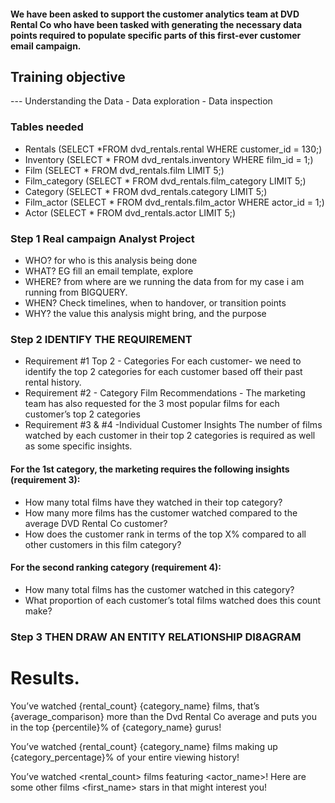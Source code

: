 #### We have been asked to support the customer analytics team at DVD Rental Co who have been tasked with generating the necessary data points required to populate specific parts of this first-ever customer email campaign.

## Training objective
--- Understanding the Data - Data exploration - Data inspection
### Tables needed
- Rentals (SELECT *FROM dvd_rentals.rental WHERE customer_id = 130;)
- Inventory (SELECT * FROM dvd_rentals.inventory WHERE film_id = 1;)
- Film (SELECT * FROM dvd_rentals.film LIMIT 5;)
- Film_category (SELECT * FROM dvd_rentals.film_category LIMIT 5;)
- Category (SELECT * FROM dvd_rentals.category LIMIT 5;)
- Film_actor (SELECT * FROM dvd_rentals.film_actor WHERE actor_id = 1;)
- Actor (SELECT * FROM dvd_rentals.actor LIMIT 5;)

### Step 1 Real campaign Analyst Project
- WHO?  for who is this analysis being done
- WHAT? EG fill an email template, explore
- WHERE? from where are we running the data from for my case i am running from BIGQUERY.
- WHEN? Check timelines, when to handover, or transition points
- WHY? the value this analysis might bring, and the purpose

### Step 2 IDENTIFY THE REQUIREMENT
- Requirement #1 Top 2 - Categories For each customer-  we need to identify the top 2 categories for each customer based off their past rental history. 
- Requirement #2 - Category Film Recommendations - The marketing team has also requested for the 3 most popular films for each customer’s top 2 categories
- Requirement #3 & #4 -Individual Customer Insights  The number of films watched by each customer in their top 2 categories is required as well as some specific insights.
  
#### For the 1st category, the marketing requires the following insights (requirement 3):
- How many total films have they watched in their top category?
- How many more films has the customer watched compared to the average DVD Rental Co customer?
- How does the customer rank in terms of the top X% compared to all other customers in this film category?

#### For the second ranking category (requirement 4):
- How many total films has the customer watched in this category?
- What proportion of each customer’s total films watched does this count make?



### Step 3 THEN DRAW AN ENTITY RELATIONSHIP DI8AGRAM

# Results. 
You’ve watched {rental_count} {category_name} films, that’s {average_comparison} more than the Dvd Rental Co average and puts you in the top {percentile}% of {category_name} gurus!

You’ve watched {rental_count} {category_name} films making up {category_percentage}% of your entire viewing history!

You’ve watched <rental_count> films featuring <actor_name>! Here are some other films <first_name> stars in that might interest you!
